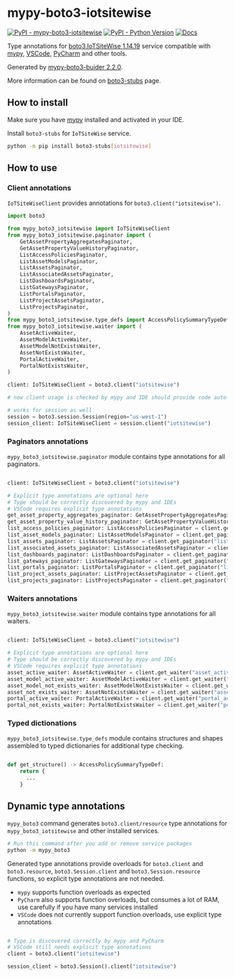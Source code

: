 # mypy-boto3-iotsitewise

[![PyPI - mypy-boto3-iotsitewise](https://img.shields.io/pypi/v/mypy-boto3-iotsitewise.svg?color=blue)](https://pypi.org/project/mypy-boto3-iotsitewise)
[![PyPI - Python Version](https://img.shields.io/pypi/pyversions/mypy-boto3-iotsitewise.svg?color=blue)](https://pypi.org/project/mypy-boto3-iotsitewise)
[![Docs](https://img.shields.io/readthedocs/mypy-boto3-builder.svg?color=blue)](https://mypy-boto3-builder.readthedocs.io/)

Type annotations for
[boto3.IoTSiteWise 1.14.19](https://boto3.amazonaws.com/v1/documentation/api/1.14.19/reference/services/iotsitewise.html#IoTSiteWise) service
compatible with [mypy](https://github.com/python/mypy), [VSCode](https://code.visualstudio.com/),
[PyCharm](https://www.jetbrains.com/pycharm/) and other tools.

Generated by [mypy-boto3-buider 2.2.0](https://github.com/vemel/mypy_boto3_builder).

More information can be found on [boto3-stubs](https://pypi.org/project/boto3-stubs/) page.

## How to install

Make sure you have [mypy](https://github.com/python/mypy) installed and activated in your IDE.

Install `boto3-stubs` for `IoTSiteWise` service.

```bash
python -m pip install boto3-stubs[iotsitewise]
```

## How to use

### Client annotations

`IoTSiteWiseClient` provides annotations for `boto3.client("iotsitewise")`.

```python
import boto3

from mypy_boto3_iotsitewise import IoTSiteWiseClient
from mypy_boto3_iotsitewise.paginator import (
    GetAssetPropertyAggregatesPaginator,
    GetAssetPropertyValueHistoryPaginator,
    ListAccessPoliciesPaginator,
    ListAssetModelsPaginator,
    ListAssetsPaginator,
    ListAssociatedAssetsPaginator,
    ListDashboardsPaginator,
    ListGatewaysPaginator,
    ListPortalsPaginator,
    ListProjectAssetsPaginator,
    ListProjectsPaginator,
)
from mypy_boto3_iotsitewise.type_defs import AccessPolicySummaryTypeDef, ...
from mypy_boto3_iotsitewise.waiter import (
    AssetActiveWaiter,
    AssetModelActiveWaiter,
    AssetModelNotExistsWaiter,
    AssetNotExistsWaiter,
    PortalActiveWaiter,
    PortalNotExistsWaiter,
)

client: IoTSiteWiseClient = boto3.client("iotsitewise")

# now client usage is checked by mypy and IDE should provide code auto-complete

# works for session as well
session = boto3.session.Session(region="us-west-1")
session_client: IoTSiteWiseClient = session.client("iotsitewise")
```

### Paginators annotations

`mypy_boto3_iotsitewise.paginator` module contains type annotations for all paginators.

```python

client: IoTSiteWiseClient = boto3.client("iotsitewise")

# Explicit type annotations are optional here
# Type should be correctly discovered by mypy and IDEs
# VSCode requires explicit type annotations
get_asset_property_aggregates_paginator: GetAssetPropertyAggregatesPaginator = client.get_paginator("get_asset_property_aggregates")
get_asset_property_value_history_paginator: GetAssetPropertyValueHistoryPaginator = client.get_paginator("get_asset_property_value_history")
list_access_policies_paginator: ListAccessPoliciesPaginator = client.get_paginator("list_access_policies")
list_asset_models_paginator: ListAssetModelsPaginator = client.get_paginator("list_asset_models")
list_assets_paginator: ListAssetsPaginator = client.get_paginator("list_assets")
list_associated_assets_paginator: ListAssociatedAssetsPaginator = client.get_paginator("list_associated_assets")
list_dashboards_paginator: ListDashboardsPaginator = client.get_paginator("list_dashboards")
list_gateways_paginator: ListGatewaysPaginator = client.get_paginator("list_gateways")
list_portals_paginator: ListPortalsPaginator = client.get_paginator("list_portals")
list_project_assets_paginator: ListProjectAssetsPaginator = client.get_paginator("list_project_assets")
list_projects_paginator: ListProjectsPaginator = client.get_paginator("list_projects")
```


### Waiters annotations

`mypy_boto3_iotsitewise.waiter` module contains type annotations for all waiters.

```python

client: IoTSiteWiseClient = boto3.client("iotsitewise")

# Explicit type annotations are optional here
# Type should be correctly discovered by mypy and IDEs
# VSCode requires explicit type annotations
asset_active_waiter: AssetActiveWaiter = client.get_waiter("asset_active")
asset_model_active_waiter: AssetModelActiveWaiter = client.get_waiter("asset_model_active")
asset_model_not_exists_waiter: AssetModelNotExistsWaiter = client.get_waiter("asset_model_not_exists")
asset_not_exists_waiter: AssetNotExistsWaiter = client.get_waiter("asset_not_exists")
portal_active_waiter: PortalActiveWaiter = client.get_waiter("portal_active")
portal_not_exists_waiter: PortalNotExistsWaiter = client.get_waiter("portal_not_exists")
```





### Typed dictionations

`mypy_boto3_iotsitewise.type_defs` module contains structures and shapes assembled
to typed dictionaries for additional type checking.

```python

def get_structure() -> AccessPolicySummaryTypeDef:
    return {
      ...
    }
```


## Dynamic type annotations

`mypy_boto3` command generates `boto3.client/resource` type annotations for
`mypy_boto3_iotsitewise` and other installed services.

```bash
# Run this command after you add or remove service packages
python -m mypy_boto3
```

Generated type annotations provide overloads for `boto3.client` and `boto3.resource`,
`boto3.Session.client` and `boto3.Session.resource` functions,
so explicit type annotations are not needed.

- `mypy` supports function overloads as expected
- `PyCharm` also supports function overloads, but consumes a lot of RAM, use carefully if you have many services installed
- `VSCode` does not currently support function overloads, use explicit type annotations

```python

# Type is discovered correctly by mypy and PyCharm
# VSCode still needs explicit type annotations
client = boto3.client("iotsitewise")

session_client = boto3.Session().client("iotsitewise")
```
